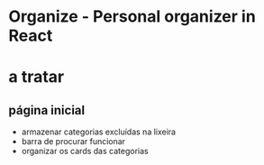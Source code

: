 # Organize - Personal organizer in React

# a tratar

## página inicial

- armazenar categorias excluídas na lixeira
- barra de procurar funcionar
- organizar os cards das categorias

